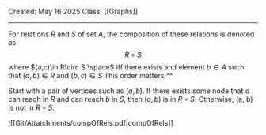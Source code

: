 Created: May 16 2025
Class: [[Graphs]] 
- - -

For relations $R$ and $S$ of set $A$, the composition of these relations is denoted as $$R \circ S$$
where $(a,c)\in R\circ S \space$ iff there exists and element $b\in A$ such that $(a,b)\in R$ and $(b,c)\in S$
									This order matters ^^

Start with a pair of vertices such as $(a, b)$. If there exists some node that $a$ can reach in $R$ and can reach $b$ in $S$, then $(a, b)$ is in $R \circ S$. Otherwise, (a, b) is not in $R \circ S$.

![[Git/Attatchments/compOfRels.pdf|compOfRels]]